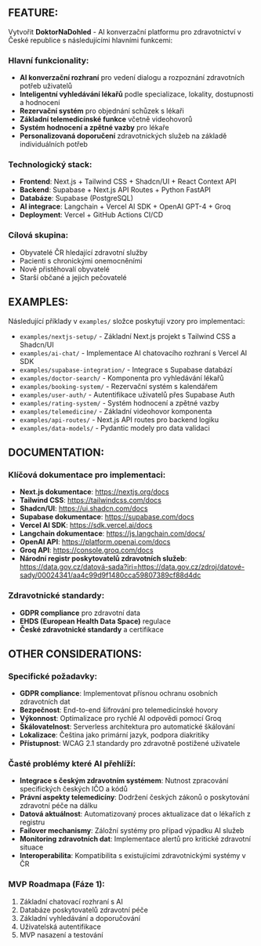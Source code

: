 ## FEATURE:

Vytvořit **DoktorNaDohled** - AI konverzační platformu pro zdravotnictví v České republice s následujícími hlavními funkcemi:

### Hlavní funkcionality:
- **AI konverzační rozhraní** pro vedení dialogu a rozpoznání zdravotních potřeb uživatelů
- **Inteligentní vyhledávání lékařů** podle specializace, lokality, dostupnosti a hodnocení
- **Rezervační systém** pro objednání schůzek s lékaři
- **Základní telemedicínské funkce** včetně videohovorů
- **Systém hodnocení a zpětné vazby** pro lékaře
- **Personalizovaná doporučení** zdravotnických služeb na základě individuálních potřeb

### Technologický stack:
- **Frontend**: Next.js + Tailwind CSS + Shadcn/UI + React Context API
- **Backend**: Supabase + Next.js API Routes + Python FastAPI
- **Databáze**: Supabase (PostgreSQL)
- **AI integrace**: Langchain + Vercel AI SDK + OpenAI GPT-4 + Groq
- **Deployment**: Vercel + GitHub Actions CI/CD

### Cílová skupina:
- Obyvatelé ČR hledající zdravotní služby
- Pacienti s chronickými onemocněními
- Nově přistěhovalí obyvatelé
- Starší občané a jejich pečovatelé

## EXAMPLES:

Následující příklady v `examples/` složce poskytují vzory pro implementaci:

- `examples/nextjs-setup/` - Základní Next.js projekt s Tailwind CSS a Shadcn/UI
- `examples/ai-chat/` - Implementace AI chatovacího rozhraní s Vercel AI SDK
- `examples/supabase-integration/` - Integrace s Supabase databází
- `examples/doctor-search/` - Komponenta pro vyhledávání lékařů
- `examples/booking-system/` - Rezervační systém s kalendářem
- `examples/user-auth/` - Autentifikace uživatelů přes Supabase Auth
- `examples/rating-system/` - Systém hodnocení a zpětné vazby
- `examples/telemedicine/` - Základní videohovor komponenta
- `examples/api-routes/` - Next.js API routes pro backend logiku
- `examples/data-models/` - Pydantic modely pro data validaci

## DOCUMENTATION:

### Klíčová dokumentace pro implementaci:
- **Next.js dokumentace**: https://nextjs.org/docs
- **Tailwind CSS**: https://tailwindcss.com/docs
- **Shadcn/UI**: https://ui.shadcn.com/docs
- **Supabase dokumentace**: https://supabase.com/docs
- **Vercel AI SDK**: https://sdk.vercel.ai/docs
- **Langchain dokumentace**: https://js.langchain.com/docs/
- **OpenAI API**: https://platform.openai.com/docs
- **Groq API**: https://console.groq.com/docs
- **Národní registr poskytovatelů zdravotních služeb**: https://data.gov.cz/datová-sada?iri=https://data.gov.cz/zdroj/datové-sady/00024341/aa4c99d9f1480cca59807389cf88d4dc

### Zdravotnické standardy:
- **GDPR compliance** pro zdravotní data
- **EHDS (European Health Data Space)** regulace
- **České zdravotnické standardy** a certifikace

## OTHER CONSIDERATIONS:

### Specifické požadavky:
- **GDPR compliance**: Implementovat přísnou ochranu osobních zdravotních dat
- **Bezpečnost**: End-to-end šifrování pro telemedicínské hovory
- **Výkonnost**: Optimalizace pro rychlé AI odpovědi pomocí Groq
- **Škálovatelnost**: Serverless architektura pro automatické škálování
- **Lokalizace**: Čeština jako primární jazyk, podpora diakritiky
- **Přístupnost**: WCAG 2.1 standardy pro zdravotně postižené uživatele

### Časté problémy které AI přehlíží:
- **Integrace s českým zdravotním systémem**: Nutnost zpracování specifických českých IČO a kódů
- **Právní aspekty telemedicíny**: Dodržení českých zákonů o poskytování zdravotní péče na dálku
- **Datová aktuálnost**: Automatizovaný proces aktualizace dat o lékařích z registru
- **Failover mechanismy**: Záložní systémy pro případ výpadku AI služeb
- **Monitoring zdravotních dat**: Implementace alertů pro kritické zdravotní situace
- **Interoperabilita**: Kompatibilita s existujícími zdravotnickými systémy v ČR

### MVP Roadmapa (Fáze 1):
1. Základní chatovací rozhraní s AI
2. Databáze poskytovatelů zdravotní péče
3. Základní vyhledávání a doporučování
4. Uživatelská autentifikace
5. MVP nasazení a testování